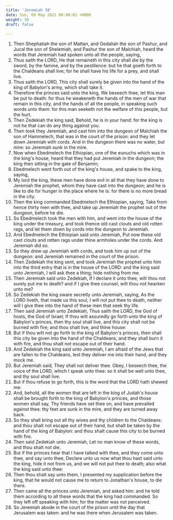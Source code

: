 ```yaml
---
title: 'Jeremiah 38'
date: Sun, 09 May 2021 00:00:01 +0000
weight: 38
draft: false
  
---
```


1. Then Shephatiah the son of Mattan, and Gedaliah the son of Pashur, and Jucal the son of Shelemiah, and Pashur the son of Malchiah, heard the words that Jeremiah had spoken unto all the people, saying,
2. Thus saith the LORD, He that remaineth in this city shall die by the sword, by the famine, and by the pestilence: but he that goeth forth to the Chaldeans shall live; for he shall have his life for a prey, and shall live.
3. Thus saith the LORD, This city shall surely be given into the hand of the king of Babylon's army, which shall take it.
4. Therefore the princes said unto the king, We beseech thee, let this man be put to death: for thus he weakeneth the hands of the men of war that remain in this city, and the hands of all the people, in speaking such words unto them: for this man seeketh not the welfare of this people, but the hurt.
5. Then Zedekiah the king said, Behold, he is in your hand: for the king is not he that can do any thing against you.
6. Then took they Jeremiah, and cast him into the dungeon of Malchiah the son of Hammelech, that was in the court of the prison: and they let down Jeremiah with cords. And in the dungeon there was no water, but mire: so Jeremiah sunk in the mire.
7. Now when Ebedmelech the Ethiopian, one of the eunuchs which was in the king's house, heard that they had put Jeremiah in the dungeon; the king then sitting in the gate of Benjamin;
8. Ebedmelech went forth out of the king's house, and spake to the king, saying,
9. My lord the king, these men have done evil in all that they have done to Jeremiah the prophet, whom they have cast into the dungeon; and he is like to die for hunger in the place where he is: for there is no more bread in the city.
10. Then the king commanded Ebedmelech the Ethiopian, saying, Take from hence thirty men with thee, and take up Jeremiah the prophet out of the dungeon, before he die.
11. So Ebedmelech took the men with him, and went into the house of the king under the treasury, and took thence old cast clouts and old rotten rags, and let them down by cords into the dungeon to Jeremiah.
12. And Ebedmelech the Ethiopian said unto Jeremiah, Put now these old cast clouts and rotten rags under thine armholes under the cords. And Jeremiah did so.
13. So they drew up Jeremiah with cords, and took him up out of the dungeon: and Jeremiah remained in the court of the prison.
14. Then Zedekiah the king sent, and took Jeremiah the prophet unto him into the third entry that is in the house of the LORD: and the king said unto Jeremiah, I will ask thee a thing; hide nothing from me.
15. Then Jeremiah said unto Zedekiah, If I declare it unto thee, wilt thou not surely put me to death? and if I give thee counsel, wilt thou not hearken unto me?
16. So Zedekiah the king sware secretly unto Jeremiah, saying, As the LORD liveth, that made us this soul, I will not put thee to death, neither will I give thee into the hand of these men that seek thy life.
17. Then said Jeremiah unto Zedekiah, Thus saith the LORD, the God of hosts, the God of Israel; If thou wilt assuredly go forth unto the king of Babylon's princes, then thy soul shall live, and this city shall not be burned with fire; and thou shalt live, and thine house:
18. But if thou wilt not go forth to the king of Babylon's princes, then shall this city be given into the hand of the Chaldeans, and they shall burn it with fire, and thou shalt not escape out of their hand.
19. And Zedekiah the king said unto Jeremiah, I am afraid of the Jews that are fallen to the Chaldeans, lest they deliver me into their hand, and they mock me.
20. But Jeremiah said, They shall not deliver thee. Obey, I beseech thee, the voice of the LORD, which I speak unto thee: so it shall be well unto thee, and thy soul shall live.
21. But if thou refuse to go forth, this is the word that the LORD hath shewed me:
22. And, behold, all the women that are left in the king of Judah's house shall be brought forth to the king of Babylon's princes, and those women shall say, Thy friends have set thee on, and have prevailed against thee: thy feet are sunk in the mire, and they are turned away back.
23. So they shall bring out all thy wives and thy children to the Chaldeans: and thou shalt not escape out of their hand, but shalt be taken by the hand of the king of Babylon: and thou shalt cause this city to be burned with fire.
24. Then said Zedekiah unto Jeremiah, Let no man know of these words, and thou shalt not die.
25. But if the princes hear that I have talked with thee, and they come unto thee, and say unto thee, Declare unto us now what thou hast said unto the king, hide it not from us, and we will not put thee to death; also what the king said unto thee:
26. Then thou shalt say unto them, I presented my supplication before the king, that he would not cause me to return to Jonathan's house, to die there.
27. Then came all the princes unto Jeremiah, and asked him: and he told them according to all these words that the king had commanded. So they left off speaking with him; for the matter was not perceived.
28. So Jeremiah abode in the court of the prison until the day that Jerusalem was taken: and he was there when Jerusalem was taken.
